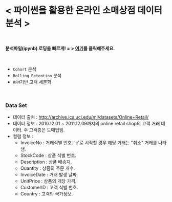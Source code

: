 # < 파이썬을 활용한 온라인 소매상점 데이터 분석 >

<br>

<b> 분석파일(ipynb) 로딩을 빠르게! = >  [여기](https://nbviewer.jupyter.org/github/bill7845/Portfolio/blob/master/CRM/%EC%98%A8%EB%9D%BC%EC%9D%B8%20%EC%86%8C%EB%A7%A4%EC%83%81%EC%A0%90%20%EB%8D%B0%EC%9D%B4%ED%84%B0%20%EB%B6%84%EC%84%9D.ipynb)를 클릭해주세요. </b>

<br>

* `Cohort` 분석
* `Rolling Retention` 분석
* `RFM`기반 고객 세분화

<br>

### Data Set

- 데이터 출처 : http://archive.ics.uci.edu/ml/datasets/Online+Retail/
- 데이터 정보 : 2010.12.01 ~ 2011.12.09까지의 online retail shop의 고객 거래 데이터. 주 고객층은 도매업임.
- 컬럼 정보 :
    * InvoiceNo : 거래식별 번호. 'c'로 시작할 경우 해당 거래는 "취소" 거래를 나타냄.
    * StockCode : 상품 식별 번호.
    * Description : 상품 배송지.
    * Quantity : 상품의 주문 개수.
    * InvoiceDate : 거래 발생 날짜.
    * UnitPrice : 상품의 개당 가격.
    * CustomerID : 고객 식별 번호.
    * Country : 고객의 국가정보.
